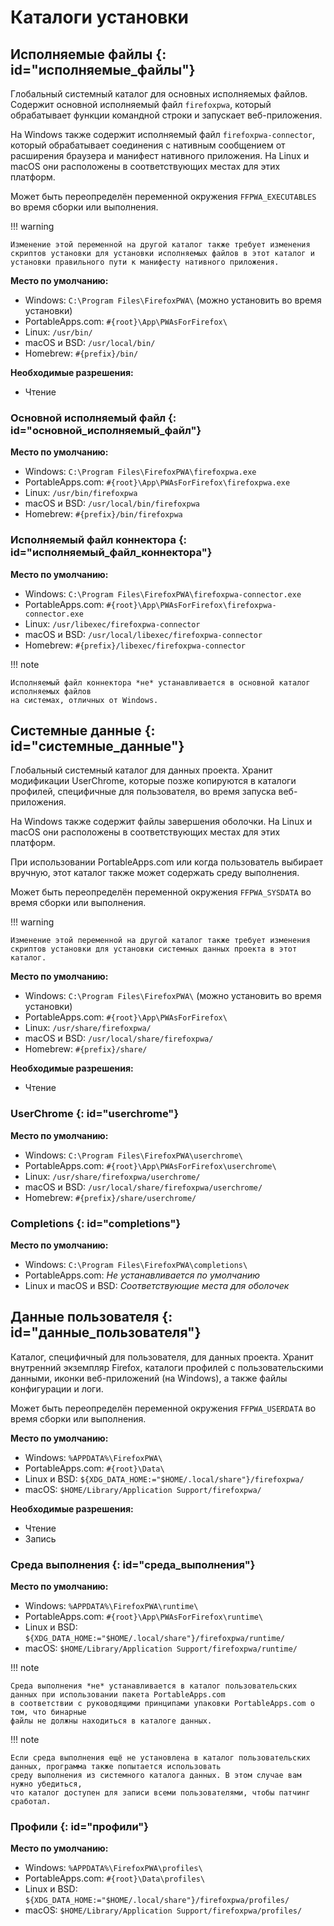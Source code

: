 # Каталоги установки

## Исполняемые файлы {: id="исполняемые_файлы"}

Глобальный системный каталог для основных исполняемых файлов. Содержит основной исполняемый файл `firefoxpwa`,
который обрабатывает функции командной строки и запускает веб-приложения.

На Windows также содержит исполняемый файл `firefoxpwa-connector`, который обрабатывает соединения с нативным
сообщением от расширения браузера и манифест нативного приложения. На Linux и macOS они расположены в
соответствующих местах для этих платформ.

Может быть переопределён переменной окружения `FFPWA_EXECUTABLES` во время сборки или выполнения.

!!! warning

    Изменение этой переменной на другой каталог также требует изменения скриптов установки для установки исполняемых файлов в этот каталог и установки правильного пути к манифесту нативного приложения.

**Место по умолчанию:**

* Windows: `C:\Program Files\FirefoxPWA\` (можно установить во время установки)
* PortableApps.com: `#{root}\App\PWAsForFirefox\`
* Linux: `/usr/bin/`
* macOS и BSD: `/usr/local/bin/`
* Homebrew: `#{prefix}/bin/`

**Необходимые разрешения:**

* Чтение

### Основной исполняемый файл {: id="основной_исполняемый_файл"}

**Место по умолчанию:**

* Windows: `C:\Program Files\FirefoxPWA\firefoxpwa.exe`
* PortableApps.com: `#{root}\App\PWAsForFirefox\firefoxpwa.exe`
* Linux: `/usr/bin/firefoxpwa`
* macOS и BSD: `/usr/local/bin/firefoxpwa`
* Homebrew: `#{prefix}/bin/firefoxpwa`

### Исполняемый файл коннектора {: id="исполняемый_файл_коннектора"}

**Место по умолчанию:**

* Windows: `C:\Program Files\FirefoxPWA\firefoxpwa-connector.exe`
* PortableApps.com: `#{root}\App\PWAsForFirefox\firefoxpwa-connector.exe`
* Linux: `/usr/libexec/firefoxpwa-connector`
* macOS и BSD: `/usr/local/libexec/firefoxpwa-connector`
* Homebrew: `#{prefix}/libexec/firefoxpwa-connector`

!!! note

    Исполняемый файл коннектора *не* устанавливается в основной каталог исполняемых файлов
    на системах, отличных от Windows.

## Системные данные {: id="системные_данные"}

Глобальный системный каталог для данных проекта. Хранит модификации UserChrome, которые
позже копируются в каталоги профилей, специфичные для пользователя, во время запуска веб-приложения.

На Windows также содержит файлы завершения оболочки. На Linux и macOS они расположены в
соответствующих местах для этих платформ.

При использовании PortableApps.com или когда пользователь выбирает вручную, этот каталог также
может содержать среду выполнения.

Может быть переопределён переменной окружения `FFPWA_SYSDATA` во время сборки или выполнения.

!!! warning

    Изменение этой переменной на другой каталог также требует изменения скриптов установки для установки системных данных проекта в этот каталог.

**Место по умолчанию:**

* Windows: `C:\Program Files\FirefoxPWA\` (можно установить во время установки)
* PortableApps.com: `#{root}\App\PWAsForFirefox\`
* Linux: `/usr/share/firefoxpwa/`
* macOS и BSD: `/usr/local/share/firefoxpwa/`
* Homebrew: `#{prefix}/share/`

**Необходимые разрешения:**

* Чтение

### UserChrome {: id="userchrome"}

**Место по умолчанию:**

* Windows: `C:\Program Files\FirefoxPWA\userchrome\`
* PortableApps.com: `#{root}\App\PWAsForFirefox\userchrome\`
* Linux: `/usr/share/firefoxpwa/userchrome/`
* macOS и BSD: `/usr/local/share/firefoxpwa/userchrome/`
* Homebrew: `#{prefix}/share/userchrome/`

### Сompletions {: id="completions"}

**Место по умолчанию:**

* Windows: `C:\Program Files\FirefoxPWA\completions\`
* PortableApps.com: *Не устанавливается по умолчанию*
* Linux и macOS и BSD: *Соответствующие места для оболочек*

## Данные пользователя {: id="данные_пользователя"}

Каталог, специфичный для пользователя, для данных проекта. Хранит внутренний экземпляр Firefox,
каталоги профилей с пользовательскими данными, иконки веб-приложений (на Windows), а также
файлы конфигурации и логи.

Может быть переопределён переменной окружения `FFPWA_USERDATA` во время сборки или выполнения.

**Место по умолчанию:**

* Windows: `%APPDATA%\FirefoxPWA\`
* PortableApps.com: `#{root}\Data\`
* Linux и BSD: `${XDG_DATA_HOME:="$HOME/.local/share"}/firefoxpwa/`
* macOS: `$HOME/Library/Application Support/firefoxpwa/`

**Необходимые разрешения:**

* Чтение
* Запись

### Среда выполнения {: id="среда_выполнения"}

**Место по умолчанию:**

* Windows: `%APPDATA%\FirefoxPWA\runtime\`
* PortableApps.com: `#{root}\App\PWAsForFirefox\runtime\`
* Linux и BSD: `${XDG_DATA_HOME:="$HOME/.local/share"}/firefoxpwa/runtime/`
* macOS: `$HOME/Library/Application Support/firefoxpwa/runtime/`

!!! note

    Среда выполнения *не* устанавливается в каталог пользовательских данных при использовании пакета PortableApps.com
    в соответствии с руководящими принципами упаковки PortableApps.com о том, что бинарные
    файлы не должны находиться в каталоге данных.

!!! note

    Если среда выполнения ещё не установлена в каталог пользовательских данных, программа также попытается использовать
    среду выполнения из системного каталога данных. В этом случае вам нужно убедиться,
    что каталог доступен для записи всеми пользователями, чтобы патчинг сработал.

### Профили {: id="профили"}

**Место по умолчанию:**

* Windows: `%APPDATA%\FirefoxPWA\profiles\`
* PortableApps.com: `#{root}\Data\profiles\`
* Linux и BSD: `${XDG_DATA_HOME:="$HOME/.local/share"}/firefoxpwa/profiles/`
* macOS: `$HOME/Library/Application Support/firefoxpwa/profiles/`
